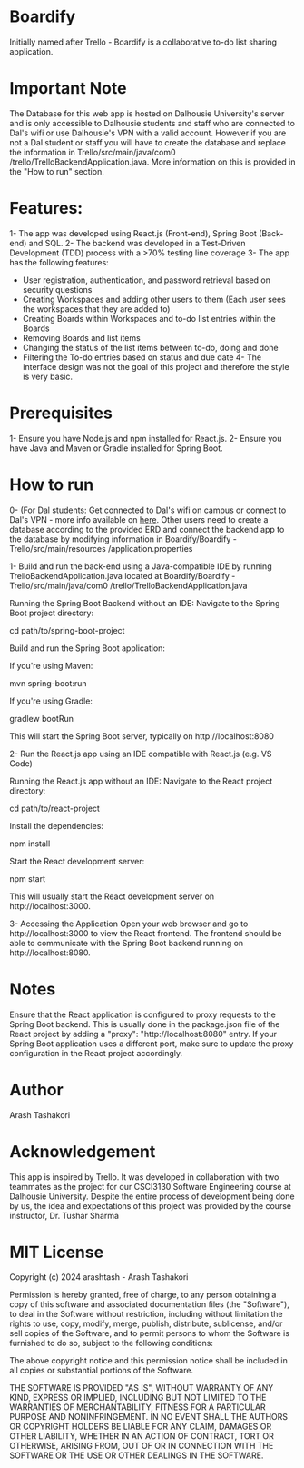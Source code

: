 # Boardify
Initially named after Trello - Boardify is a collaborative to-do list sharing application.

# Important Note
The Database for this web app is hosted on Dalhousie University's server and is only accessible to Dalhousie students and staff who are connected to Dal's wifi or use Dalhousie's VPN with a valid account. However if you are not a Dal student or staff you will have to create the database and replace the information in Trello/src/main/java/com0
/trello/TrelloBackendApplication.java. More information on this is provided in the "How to run" section.

# Features:
1- The app was developed using React.js (Front-end), Spring Boot (Back-end) and SQL.
2- The backend was developed in a Test-Driven Development (TDD) process with a >70% testing line coverage
3- The app has the following features:
- User registration, authentication, and password retrieval based on security questions
- Creating Workspaces and adding other users to them (Each user sees the workspaces that they are added to)
- Creating Boards within Workspaces and to-do list entries within the Boards
- Removing Boards and list items
- Changing the status of the list items between to-do, doing and done
- Filtering the To-do entries based on status and due date
4- The interface design was not the goal of this project and therefore the style is very basic.

# Prerequisites
1- Ensure you have Node.js and npm installed for React.js.
2- Ensure you have Java and Maven or Gradle installed for Spring Boot.

# How to run
0- (For Dal students: Get connected to Dal's wifi on campus or connect to Dal's VPN - more info available on [here](https://software.library.dal.ca/index.php). Other users need to create a database according to the provided ERD and connect the backend app to the database by modifying information in Boardify/Boardify - Trello/src/main/resources
/application.properties

1- Build and run the back-end using a Java-compatible IDE by running TrelloBackendApplication.java located at Boardify/Boardify - Trello/src/main/java/com0
/trello/TrelloBackendApplication.java

Running the Spring Boot Backend without an IDE:
Navigate to the Spring Boot project directory:

cd path/to/spring-boot-project

Build and run the Spring Boot application:

If you're using Maven:

mvn spring-boot:run

If you're using Gradle:

gradlew bootRun

This will start the Spring Boot server, typically on http://localhost:8080

2- Run the React.js app using an IDE compatible with React.js (e.g. VS Code)

Running the React.js app without an IDE:
Navigate to the React project directory:

cd path/to/react-project

Install the dependencies:

npm install

Start the React development server:

npm start

This will usually start the React development server on http://localhost:3000.

3- Accessing the Application
Open your web browser and go to http://localhost:3000 to view the React frontend.
The frontend should be able to communicate with the Spring Boot backend running on http://localhost:8080.

# Notes
Ensure that the React application is configured to proxy requests to the Spring Boot backend. This is usually done in the package.json file of the React project by adding a "proxy": "http://localhost:8080" entry. If your Spring Boot application uses a different port, make sure to update the proxy configuration in the React project accordingly.

# Author
Arash Tashakori

# Acknowledgement
This app is inspired by Trello. It was developed in collaboration with two teammates as the project for our CSCI3130 Software Engineering course at Dalhousie University. Despite the entire process of development being done by us, the idea and expectations of this project was provided by the course instructor, Dr. Tushar Sharma

# MIT License

Copyright (c) 2024 arashtash - Arash Tashakori

Permission is hereby granted, free of charge, to any person obtaining a copy
of this software and associated documentation files (the "Software"), to deal
in the Software without restriction, including without limitation the rights
to use, copy, modify, merge, publish, distribute, sublicense, and/or sell
copies of the Software, and to permit persons to whom the Software is
furnished to do so, subject to the following conditions:

The above copyright notice and this permission notice shall be included in all
copies or substantial portions of the Software.

THE SOFTWARE IS PROVIDED "AS IS", WITHOUT WARRANTY OF ANY KIND, EXPRESS OR
IMPLIED, INCLUDING BUT NOT LIMITED TO THE WARRANTIES OF MERCHANTABILITY,
FITNESS FOR A PARTICULAR PURPOSE AND NONINFRINGEMENT. IN NO EVENT SHALL THE
AUTHORS OR COPYRIGHT HOLDERS BE LIABLE FOR ANY CLAIM, DAMAGES OR OTHER
LIABILITY, WHETHER IN AN ACTION OF CONTRACT, TORT OR OTHERWISE, ARISING FROM,
OUT OF OR IN CONNECTION WITH THE SOFTWARE OR THE USE OR OTHER DEALINGS IN THE
SOFTWARE.

